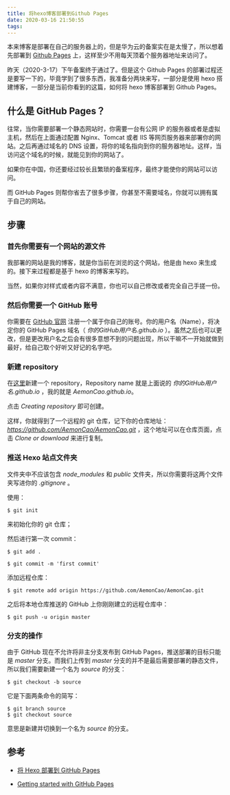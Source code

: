 ```yaml
---
title: 将hexo博客部署到Github Pages
date: 2020-03-16 21:50:55
tags:
---
```


本来博客是部署在自己的服务器上的，但是华为云的备案实在是太慢了，所以想着先部署到 [Github Pages](https://pages.github.com/) 上，这样至少不用每天顶着个服务器地址来访问了。

<!-- more -->

昨天（2020-3-17）下午备案终于通过了。但是这个 Github Pages 的部署过程还是要写一下的，毕竟学到了很多东西，我准备分两块来写，一部分是使用 hexo 搭建博客，一部分是当前你看到的这篇，如何将 hexo 博客部署到 Github Pages。

##  什么是 GitHub Pages？

往常，当你需要部署一个静态网站时，你需要一台有公网 IP 的服务器或者是虚拟主机，然后在上面通过配置 Nginx、Tomcat 或者 IIS 等网页服务器来部署你的网站。之后再通过域名的 DNS 设置，将你的域名指向到你的服务器地址。这样，当访问这个域名的时候，就能见到你的网站了。

如果你在中国，你还要经过较长且繁琐的备案程序，最终才能使你的网站可以访问。

而 GitHub Pages 则帮你省去了很多步骤，你甚至不需要域名，你就可以拥有属于自己的网站。

##  步骤

### 首先你需要有一个网站的源文件

我部署的网站是我的博客，就是你当前在浏览的这个网站，他是由 hexo 来生成的。接下来过程都是基于 hexo 的博客来写的。

当然，如果你对样式或者内容不满意，你也可以自己修改或者完全自己手搓一份。

### 然后你需要一个 GitHub 账号

你需要在 [GitHub 官网](https://github.com) 注册一个属于你自己的账号。你的用户名（Name），将决定你的 GitHub Pages 域名（ *你的GitHub用户名.github.io* ）。虽然之后也可以更改，但是更改用户名之后会有很多意想不到的问题出现，所以干嘛不一开始就做到最好，给自己取个好听又好记的名字吧。

### 新建 repository

在[这里](https://github.com/new)新建一个 repository，Repository name 就是上面说的 *你的GitHub用户名.github.io* ，我的就是 *AemonCao.github.io*。

点击 *Creating repository* 即可创建。

这样，你就得到了一个远程的 git 仓库，记下你的仓库地址：*https://github.com/AemonCao/AemonCao.git* ，这个地址可以在仓库页面，点击 *Clone or download* 来进行复制。

### 推送 Hexo 站点文件夹

文件夹中不应该包含 *node_modules* 和 *public* 文件夹，所以你需要将这两个文件夹写进你的 *.gitignore* 。

使用：

```shell
$ git init
```

来初始化你的 git 仓库；

然后进行第一次 commit：

```shell
$ git add .
```

```shell
$ git commit -m 'first commit'
```

添加远程仓库：

```shell
$ git remote add origin https://github.com/AemonCao/AemonCao.git
```

之后将本地仓库推送的 GitHub 上你刚刚建立的远程仓库中：

```shell
$ git push -u origin master
```

### 分支的操作

由于 GitHub 现在不允许将非主分支发布到 GitHub Pages，推送部署的目标只能是 *master* 分支。而我们上传到 *master* 分支的并不是最后需要部署的静态文件，所以我们需要新建一个名为 *source* 的分支：

```shell
$ git checkout -b source
```

它是下面两条命令的简写：

```shell
$ git branch source
$ git checkout source
```

意思是新建并切换到一个名为 *source* 的分支。



##  参考

*   [将 Hexo 部署到 GitHub Pages](https://hexo.io/zh-cn/docs/github-pages#Project-page)

*   [Getting started with GitHub Pages](https://help.github.com/en/github/working-with-github-pages/getting-started-with-github-pages)